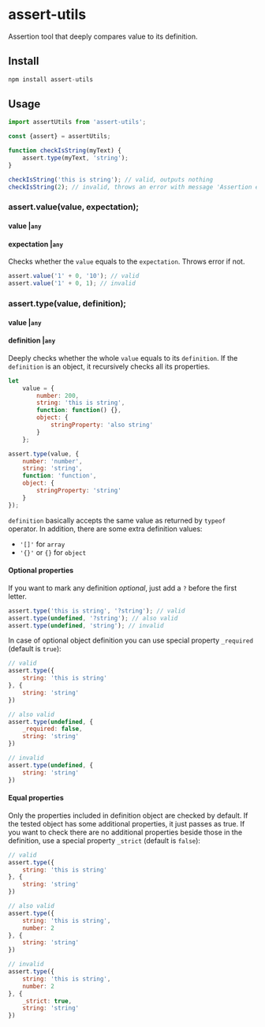 # assert-utils
Assertion tool that deeply compares value to its definition.

## Install
```javascript
npm install assert-utils
```

## Usage
```javascript
import assertUtils from 'assert-utils';

const {assert} = assertUtils;

function checkIsString(myText) {
	assert.type(myText, 'string');
}

checkIsString('this is string'); // valid, outputs nothing
checkIsString(2); // invalid, throws an error with message 'Assertion error: expected "string" but got "number"'
```

### assert.value(value, expectation);
#### value |`any`
#### expectation |`any`

Checks whether the `value` equals to the `expectation`. Throws error if not.

```javascript
assert.value('1' + 0, '10'); // valid
assert.value('1' + 0, 1); // invalid
```

### assert.type(value, definition);
#### value |`any`
#### definition |`any`

Deeply checks whether the whole `value` equals to its `definition`. If the `definition` is an object, it recursively checks all its properties.

```javascript
let
	value = {
		number: 200,
		string: 'this is string',
		function: function() {},
		object: {
			stringProperty: 'also string'
		}
	};

assert.type(value, {
	number: 'number',
	string: 'string',
	function: 'function',
	object: {
		stringProperty: 'string'
	}
});
```

`definition` basically accepts the same value as returned by `typeof` operator. In addition, there are some extra definition values:

- `'[]'` for `array`
- `'{}'` or `{}` for `object`

#### Optional properties

If you want to mark any definition _optional_, just add a `?` before the first letter.

```javascript
assert.type('this is string', '?string'); // valid
assert.type(undefined, '?string'); // also valid
assert.type(undefined, 'string'); // invalid
```

In case of optional object definition you can use special property `_required` (default is `true`):

```javascript
// valid
assert.type({
	string: 'this is string'
}, {
	string: 'string'
})

// also valid
assert.type(undefined, {
	_required: false,
	string: 'string'
})

// invalid
assert.type(undefined, {
	string: 'string'
})
```

#### Equal properties
Only the properties included in definition object are checked by default. If the tested object has some additional properties, it just passes as true. If you want to check there are no additional properties beside those in the definition, use a special property `_strict` (default is `false`):

```javascript
// valid
assert.type({
	string: 'this is string'
}, {
	string: 'string'
})

// also valid
assert.type({
	string: 'this is string',
	number: 2
}, {
	string: 'string'
})

// invalid
assert.type({
	string: 'this is string',
	number: 2
}, {
	_strict: true,
	string: 'string'
})
```

